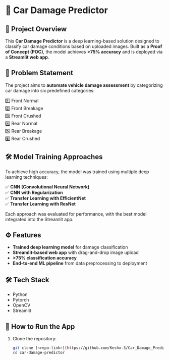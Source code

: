# 🚗 Car Damage Predictor

## 📌 Project Overview
This **Car Damage Predictor** is a deep learning-based solution designed to classify car damage conditions based on uploaded images. Built as a **Proof of Concept (POC)**, the model achieves **>75% accuracy** and is deployed via a **Streamlit web app**.

## 🎯 Problem Statement
The project aims to **automate vehicle damage assessment** by categorizing car damage into six predefined categories:

1️⃣ Front Normal  
2️⃣ Front Breakage  
3️⃣ Front Crushed  
4️⃣ Rear Normal  
5️⃣ Rear Breakage  
6️⃣ Rear Crushed  

## 🛠️ Model Training Approaches
To achieve high accuracy, the model was trained using multiple deep learning techniques:

✅ **CNN (Convolutional Neural Network)**  
✅ **CNN with Regularization**  
✅ **Transfer Learning with EfficientNet**  
✅ **Transfer Learning with ResNet**  

Each approach was evaluated for performance, with the best model integrated into the Streamlit app.

## ⚙️ Features
- **Trained deep learning model** for damage classification
- **Streamlit-based web app** with drag-and-drop image upload
- **>75% classification accuracy**
- **End-to-end ML pipeline** from data preprocessing to deployment

## 🛠️ Tech Stack
- Python  
- Pytorch  
- OpenCV  
- Streamlit  

## 🚀 How to Run the App
1. Clone the repository:
   ```bash
   git clone [<repo-link>](https://github.com/Keshx-3/Car_Damage_Predictor)
   cd car-damage-predictor
